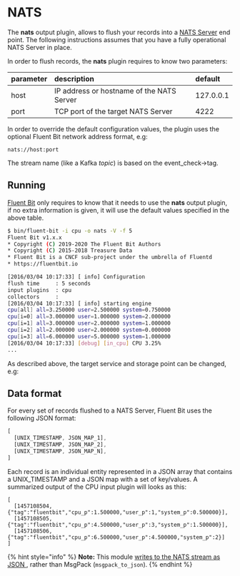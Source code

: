# NATS

The **nats** output plugin, allows to flush your records into a [NATS Server](https://docs.nats.io/nats-concepts/intro) end point. The following instructions assumes that you have a fully operational NATS Server in place.

In order to flush records, the **nats** plugin requires to know two parameters:

| parameter | description | default |
| :--- | :--- | :--- |
| host | IP address or hostname of the NATS Server | 127.0.0.1 |
| port | TCP port of the target NATS Server | 4222 |

In order to override the default configuration values, the plugin uses the optional Fluent Bit network address format, e.g:

```text
nats://host:port
```

The stream name (like a Kafka _topic_) is based on the event_check->tag.

## Running

[Fluent Bit](http://fluentbit.io) only requires to know that it needs to use the **nats** output plugin, if no extra information is given, it will use the default values specified in the above table.

```bash
$ bin/fluent-bit -i cpu -o nats -V -f 5
Fluent Bit v1.x.x
* Copyright (C) 2019-2020 The Fluent Bit Authors
* Copyright (C) 2015-2018 Treasure Data
* Fluent Bit is a CNCF sub-project under the umbrella of Fluentd
* https://fluentbit.io

[2016/03/04 10:17:33] [ info] Configuration
flush time     : 5 seconds
input plugins  : cpu
collectors     :
[2016/03/04 10:17:33] [ info] starting engine
cpu[all] all=3.250000 user=2.500000 system=0.750000
cpu[i=0] all=3.000000 user=1.000000 system=2.000000
cpu[i=1] all=3.000000 user=2.000000 system=1.000000
cpu[i=2] all=2.000000 user=2.000000 system=0.000000
cpu[i=3] all=6.000000 user=5.000000 system=1.000000
[2016/03/04 10:17:33] [debug] [in_cpu] CPU 3.25%
...
```

As described above, the target service and storage point can be changed, e.g:

## Data format

For every set of records flushed to a NATS Server, Fluent Bit uses the following JSON format:

```javascript
[
  [UNIX_TIMESTAMP, JSON_MAP_1],
  [UNIX_TIMESTAMP, JSON_MAP_2],
  [UNIX_TIMESTAMP, JSON_MAP_N],
]
```

Each record is an individual entity represented in a JSON array that contains a UNIX\_TIMESTAMP and a JSON map with a set of key/values. A summarized output of the CPU input plugin will looks as this:

```text
[
  [1457108504,{"tag":"fluentbit","cpu_p":1.500000,"user_p":1,"system_p":0.500000}],
  [1457108505,{"tag":"fluentbit","cpu_p":4.500000,"user_p":3,"system_p":1.500000}],
  [1457108506,{"tag":"fluentbit","cpu_p":6.500000,"user_p":4.500000,"system_p":2}]
]
```

{% hint style="info" %}
**Note:** This module
[ writes to the NATS stream as JSON ](https://github.com/fluent/fluent-bit/blob/master/plugins/out_nats/nats.c#L185C1-L189C49),
rather than MsgPack (`msgpack_to_json`).
{% endhint %}